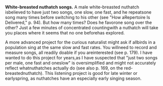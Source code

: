 **White-breasted nuthatch songs.** A male white-breasted nuthatch isbelieved to have just two songs, one slow, one fast, and he repeatsone song many times before switching to his other (see "How aRepertoire Is Delivered," p. 94). But how many times? Does he favorone song over the other? Just a few minutes of concentrated countingwith a nuthatch will take you places where it seems that no one beforehas explored.

A more advanced project for the curious naturalist might ask if allbirds in a population sing at the same slow and fast rates. You willneed to record and measure songs, all readily doable if you areinterested (see p. 179). I have wanted to do this project for years,as I have suspected that "just two songs per male, one fast and oneslow" is oversimplified and might not accurately reflect whatnuthatches actually do (see also p. 169, on the red-breastednuthatch). This listening project is good for late winter or earlyspring, as nuthatches have an especially early singing season.
